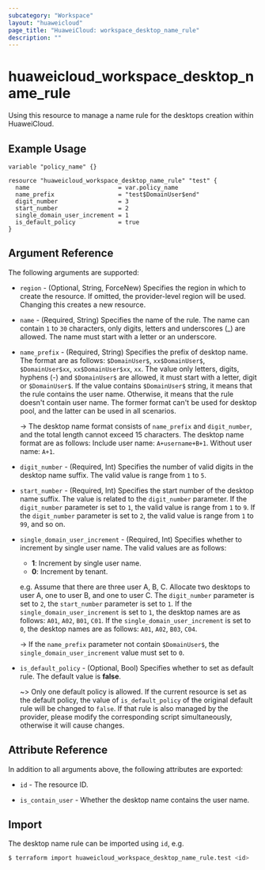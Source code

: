 ```yaml
---
subcategory: "Workspace"
layout: "huaweicloud"
page_title: "HuaweiCloud: workspace_desktop_name_rule"
description: ""
---
```


# huaweicloud_workspace_desktop_name_rule

Using this resource to manage a name rule for the desktops creation within HuaweiCloud.

## Example Usage

```hcl
variable "policy_name" {}

resource "huaweicloud_workspace_desktop_name_rule" "test" {
  name                         = var.policy_name
  name_prefix                  = "test$DomainUser$end"
  digit_number                 = 3
  start_number                 = 2
  single_domain_user_increment = 1
  is_default_policy            = true 
}
```

## Argument Reference

The following arguments are supported:

* `region` - (Optional, String, ForceNew) Specifies the region in which to create the resource.
  If omitted, the provider-level region will be used.
  Changing this creates a new resource.

* `name` - (Required, String) Specifies the name of the rule.
  The name can contain `1` to `30` characters, only digits, letters and underscores (_) are allowed.
  The name must start with a letter or an underscore.
  
* `name_prefix` - (Required, String) Specifies the prefix of desktop name.
  The format are as follows: `$DomainUser$`, `xx$DomainUser$`, `$DomainUser$xx`, `xx$DomainUser$xx`, `xx`.
  The value only letters, digits, hyphens (-) and `$DomainUser$` are allowed, it must start with a letter, digit or `$DomainUser$`.
  If the value contains `$DomainUser$` string, it means that the rule contains the user name. Otherwise, it means that
  the rule doesn't contain user name.
  The former format can't be used for desktop pool, and the latter can be used in all scenarios.

  -> The desktop name format consists of `name_prefix` and `digit_number`, and the total length cannot exceed 15 characters.
  The desktop name format are as follows:
  Include user name: `A+username+B+1`.
  Without user name: `A+1`.

* `digit_number` - (Required, Int) Specifies the number of valid digits in the desktop name suffix.
  The valid value is range from `1` to `5`.

* `start_number` - (Required, Int) Specifies the start number of the desktop name suffix.
  The value is related to the `digit_number` parameter.
  If the `digit_number` parameter is set to `1`, the valid value is range from `1` to `9`.
  If the `digit_number` parameter is set to `2`, the valid value is range from `1` to `99`, and so on.

* `single_domain_user_increment` - (Required, Int) Specifies whether to increment by single user name.
  The valid values are as follows:
  + **1**: Increment by single user name.
  + **0**: Increment by tenant.

  e.g. Assume that there are three user A, B, C. Allocate two desktops to user A, one to user B, and one to user C.
  The `digit_number` parameter is set to `2`, the `start_number` parameter is set to `1`.
  If the `single_domain_user_increment` is set to `1`, the desktop names are as follows: `A01`, `A02`, `B01`, `C01`.
  If the `single_domain_user_increment` is set to `0`, the desktop names are as follows: `A01`, `A02`, `B03`, `C04`.

  -> If the `name_prefix` parameter not contain `$DomainUser$`, the `single_domain_user_increment` value must set to `0`.

* `is_default_policy` - (Optional, Bool) Specifies whether to set as default rule. The default value is **false**.
  
  ~> Only one default policy is allowed. If the current resource is set as the default policy, the value of
     `is_default_policy` of the original default rule will be changed to `false`. If that rule is also managed by the provider,
     please modify the corresponding script simultaneously, otherwise it will cause changes.

## Attribute Reference

In addition to all arguments above, the following attributes are exported:

* `id` - The resource ID.

* `is_contain_user` - Whether the desktop name contains the user name.

## Import

The desktop name rule can be imported using `id`, e.g.

```bash
$ terraform import huaweicloud_workspace_desktop_name_rule.test <id>
```
